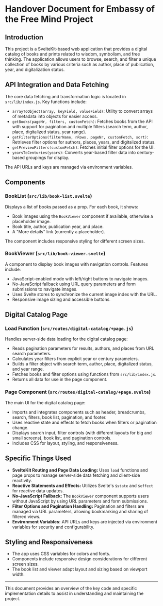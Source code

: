 # Handover Document for Embassy of the Free Mind Project

## Introduction
This project is a SvelteKit-based web application that provides a digital catalog of books and prints related to wisdom, symbolism, and free thinking. The application allows users to browse, search, and filter a unique collection of books by various criteria such as author, place of publication, year, and digitalization status.

## API Integration and Data Fetching
The core data fetching and transformation logic is located in `src/lib/index.js`. Key functions include:

- `arrayToObject(array, keyField, valueField)`: Utility to convert arrays of metadata into objects for easier access.
- `getBooks(pageNr, filters, customFetch)`: Fetches books from the API with support for pagination and multiple filters (search term, author, place, digitalized status, year range).
- `getFilterOptions(filterName, nRows, pageNr, customFetch, sort)`: Retrieves filter options for authors, places, years, and digitalized status.
- `getPreviewFilters(customFetch)`: Fetches initial filter options for the UI.
- `yearsToCenturies(years)`: Converts year-based filter data into century-based groupings for display.

The API URLs and keys are managed via environment variables.

## Components

### BookList (`src/lib/book-list.svelte`)
Displays a list of books passed as a prop. For each book, it shows:
- Book images using the `BookViewer` component if available, otherwise a placeholder image.
- Book title, author, publication year, and place.
- A "More details" link (currently a placeholder).

The component includes responsive styling for different screen sizes.

### BookViewer (`src/lib/book-viewer.svelte`)
A component to display book images with navigation controls. Features include:
- JavaScript-enabled mode with left/right buttons to navigate images.
- No-JavaScript fallback using URL query parameters and form submissions to navigate images.
- Uses Svelte stores to synchronize the current image index with the URL.
- Responsive image sizing and accessible buttons.

## Digital Catalog Page

### Load Function (`src/routes/digital-catalog/+page.js`)
Handles server-side data loading for the digital catalog page:
- Reads pagination parameters for results, authors, and places from URL search parameters.
- Calculates year filters from explicit year or century parameters.
- Builds a filter object with search term, author, place, digitalized status, and year range.
- Fetches books and filter options using functions from `src/lib/index.js`.
- Returns all data for use in the page component.

### Page Component (`src/routes/digital-catalog/+page.svelte`)
The main UI for the digital catalog page:
- Imports and integrates components such as header, breadcrumbs, search, filters, book list, pagination, and footer.
- Uses reactive state and effects to fetch books when filters or pagination change.
- Displays search input, filter controls (with different layouts for big and small screens), book list, and pagination controls.
- Includes CSS for layout, styling, and responsiveness.

## Specific Things Used
- **SvelteKit Routing and Page Data Loading:** Uses `load` functions and page props to manage server-side data fetching and client-side reactivity.
- **Reactive Statements and Effects:** Utilizes Svelte's `$state` and `$effect` for reactive data updates.
- **No-JavaScript Fallback:** The `BookViewer` component supports users without JavaScript by using URL parameters and form submissions.
- **Filter Options and Pagination Handling:** Pagination and filters are managed via URL parameters, allowing bookmarking and sharing of filtered views.
- **Environment Variables:** API URLs and keys are injected via environment variables for security and configurability.

## Styling and Responsiveness
- The app uses CSS variables for colors and fonts.
- Components include responsive design considerations for different screen sizes.
- The book list and viewer adapt layout and sizing based on viewport width.

---

This document provides an overview of the key code and specific implementation details to assist in understanding and maintaining the project.
